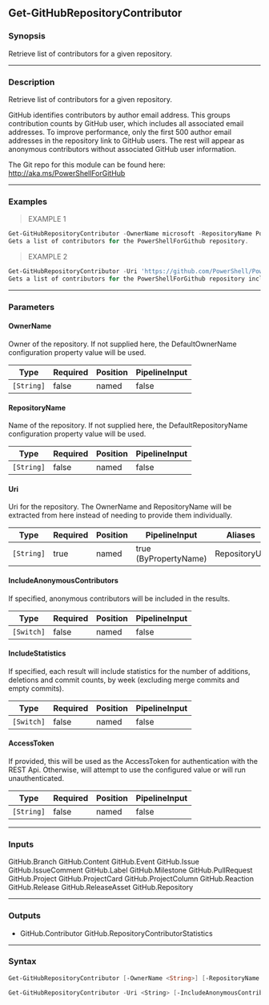 Get-GitHubRepositoryContributor
-------------------------------

### Synopsis
Retrieve list of contributors for a given repository.

---

### Description

Retrieve list of contributors for a given repository.

GitHub identifies contributors by author email address.
This groups contribution counts by GitHub user, which includes all associated email addresses.
To improve performance, only the first 500 author email addresses in the repository link to
GitHub users. The rest will appear as anonymous contributors without associated GitHub user
information.

The Git repo for this module can be found here: http://aka.ms/PowerShellForGitHub

---

### Examples
> EXAMPLE 1

```PowerShell
Get-GitHubRepositoryContributor -OwnerName microsoft -RepositoryName PowerShellForGitHub
Gets a list of contributors for the PowerShellForGithub repository.
```
> EXAMPLE 2

```PowerShell
Get-GitHubRepositoryContributor -Uri 'https://github.com/PowerShell/PowerShellForGitHub' -IncludeStatistics
Gets a list of contributors for the PowerShellForGithub repository including statistics.
```

---

### Parameters
#### **OwnerName**
Owner of the repository.
If not supplied here, the DefaultOwnerName configuration property value will be used.

|Type      |Required|Position|PipelineInput|
|----------|--------|--------|-------------|
|`[String]`|false   |named   |false        |

#### **RepositoryName**
Name of the repository.
If not supplied here, the DefaultRepositoryName configuration property value will be used.

|Type      |Required|Position|PipelineInput|
|----------|--------|--------|-------------|
|`[String]`|false   |named   |false        |

#### **Uri**
Uri for the repository.
The OwnerName and RepositoryName will be extracted from here instead of needing to provide
them individually.

|Type      |Required|Position|PipelineInput        |Aliases      |
|----------|--------|--------|---------------------|-------------|
|`[String]`|true    |named   |true (ByPropertyName)|RepositoryUrl|

#### **IncludeAnonymousContributors**
If specified, anonymous contributors will be included in the results.

|Type      |Required|Position|PipelineInput|
|----------|--------|--------|-------------|
|`[Switch]`|false   |named   |false        |

#### **IncludeStatistics**
If specified, each result will include statistics for the number of additions, deletions
and commit counts, by week (excluding merge commits and empty commits).

|Type      |Required|Position|PipelineInput|
|----------|--------|--------|-------------|
|`[Switch]`|false   |named   |false        |

#### **AccessToken**
If provided, this will be used as the AccessToken for authentication with the
REST Api.  Otherwise, will attempt to use the configured value or will run unauthenticated.

|Type      |Required|Position|PipelineInput|
|----------|--------|--------|-------------|
|`[String]`|false   |named   |false        |

---

### Inputs
GitHub.Branch
GitHub.Content
GitHub.Event
GitHub.Issue
GitHub.IssueComment
GitHub.Label
GitHub.Milestone
GitHub.PullRequest
GitHub.Project
GitHub.ProjectCard
GitHub.ProjectColumn
GitHub.Reaction
GitHub.Release
GitHub.ReleaseAsset
GitHub.Repository

---

### Outputs
* GitHub.Contributor
GitHub.RepositoryContributorStatistics

---

### Syntax
```PowerShell
Get-GitHubRepositoryContributor [-OwnerName <String>] [-RepositoryName <String>] [-IncludeAnonymousContributors] [-IncludeStatistics] [-AccessToken <String>] [<CommonParameters>]
```
```PowerShell
Get-GitHubRepositoryContributor -Uri <String> [-IncludeAnonymousContributors] [-IncludeStatistics] [-AccessToken <String>] [<CommonParameters>]
```
